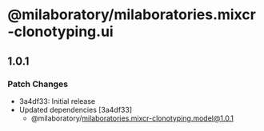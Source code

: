 # @milaboratory/milaboratories.mixcr-clonotyping.ui

## 1.0.1

### Patch Changes

- 3a4df33: Initial release
- Updated dependencies [3a4df33]
  - @milaboratory/milaboratories.mixcr-clonotyping.model@1.0.1
